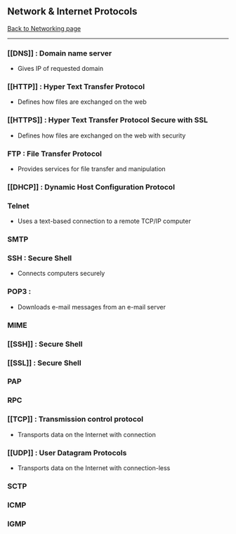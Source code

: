 ## Network & Internet Protocols
[Back to Networking page](Networking)
- --
### [[DNS]] : Domain name server
- Gives IP of requested domain 
### [[HTTP]] : Hyper Text Transfer Protocol
- Defines how files are exchanged on the web
### [[HTTPS]] : Hyper Text Transfer Protocol Secure with SSL
- Defines how files are exchanged on the web with security
### FTP : File Transfer Protocol
- Provides services for file transfer and manipulation
### [[DHCP]] : Dynamic Host Configuration Protocol
### Telnet
- Uses a text-based connection to a remote TCP/IP computer
### SMTP
### SSH : Secure Shell
  - Connects computers securely
### POP3 :
- Downloads e-mail messages from an e-mail server
### MIME
### [[SSH]] : Secure Shell
### [[SSL]] : Secure Shell
### PAP
### RPC
### [[TCP]] : Transmission control protocol
- Transports data on the Internet with connection

### [[UDP]] : User Datagram Protocols
- Transports data on the Internet with connection-less
### SCTP
### ICMP
### IGMP

